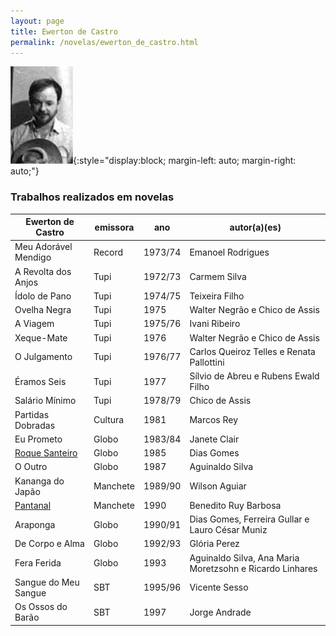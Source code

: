 ```yaml
---
layout: page
title: Ewerton de Castro
permalink: /novelas/ewerton_de_castro.html
---
```


![Ewerton de Castro](/novelas/img/ewerton.jpg){:style="display:block; margin-left: auto; margin-right: auto;"}

### Trabalhos realizados em novelas

Ewerton de Castro | emissora | ano | autor(a)(es)
----------------- | -------- | --- | ------------
Meu Adorável Mendigo | Record | 1973/74 | Emanoel Rodrigues
A Revolta dos Anjos | Tupi | 1972/73 | Carmem Silva
Ídolo de Pano | Tupi | 1974/75 | Teixeira Filho
Ovelha Negra | Tupi | 1975 | Walter Negrão e Chico de Assis
A Viagem | Tupi | 1975/76 | Ivani Ribeiro
Xeque-Mate | Tupi | 1976 | Walter Negrão e Chico de Assis
O Julgamento | Tupi | 1976/77 | Carlos Queiroz Telles e Renata Pallottini
Éramos Seis | Tupi | 1977 | Sílvio de Abreu e Rubens Ewald Filho
Salário Mínimo | Tupi | 1978/79 | Chico de Assis
Partidas Dobradas | Cultura | 1981 | Marcos Rey
Eu Prometo | Globo | 1983/84 | Janete Clair
[Roque Santeiro](/novelas/roque_santeiro.html) | Globo | 1985 | Dias Gomes
O Outro | Globo | 1987 | Aguinaldo Silva
Kananga do Japão | Manchete | 1989/90 | Wilson Aguiar
[Pantanal](/novelas/pantanal.html) | Manchete | 1990 | Benedito Ruy Barbosa
Araponga | Globo | 1990/91 | Dias Gomes, Ferreira Gullar e Lauro César Muniz
De Corpo e Alma | Globo | 1992/93 | Glória Perez
Fera Ferida | Globo | 1993 | Aguinaldo Silva, Ana Maria Moretzsohn e Ricardo Linhares
Sangue do Meu Sangue | SBT | 1995/96 | Vicente Sesso
Os Ossos do Barão | SBT | 1997 | Jorge Andrade